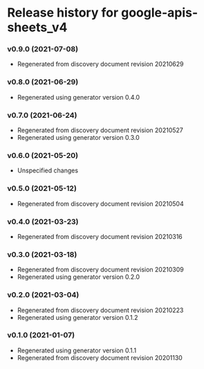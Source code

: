 # Release history for google-apis-sheets_v4

### v0.9.0 (2021-07-08)

* Regenerated from discovery document revision 20210629

### v0.8.0 (2021-06-29)

* Regenerated using generator version 0.4.0

### v0.7.0 (2021-06-24)

* Regenerated from discovery document revision 20210527
* Regenerated using generator version 0.3.0

### v0.6.0 (2021-05-20)

* Unspecified changes

### v0.5.0 (2021-05-12)

* Regenerated from discovery document revision 20210504

### v0.4.0 (2021-03-23)

* Regenerated from discovery document revision 20210316

### v0.3.0 (2021-03-18)

* Regenerated from discovery document revision 20210309
* Regenerated using generator version 0.2.0

### v0.2.0 (2021-03-04)

* Regenerated from discovery document revision 20210223
* Regenerated using generator version 0.1.2

### v0.1.0 (2021-01-07)

* Regenerated using generator version 0.1.1
* Regenerated from discovery document revision 20201130

